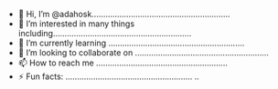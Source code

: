 - 👋 Hi, I’m @adahosk............................................................
- 👀 I’m interested in many things including............................................................
- 🌱 I’m currently learning ...........................................................
- 💞️ I’m looking to collaborate on ..........................................................
- 📫 How to reach me .........................................................
- ⚡ Fun facts: .......................................................
..
<!---
adahosk/adahosk is a ✨ special ✨ repository because its `README.md` (this file) appears on your GitHub profile.
You can click the Preview link to take a look at your changes.
--->
